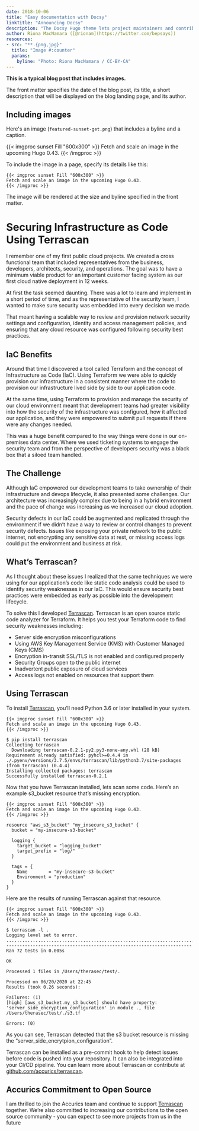 ```yaml
---
date: 2018-10-06
title: "Easy documentation with Docsy"
linkTitle: "Announcing Docsy"
description: "The Docsy Hugo theme lets project maintainers and contributors focus on content, not on reinventing a website infrastructure from scratch"
author: Riona MacNamara ([@rionam](https://twitter.com/bepsays))
resources:
- src: "**.{png,jpg}"
  title: "Image #:counter"
  params:
    byline: "Photo: Riona MacNamara / CC-BY-CA"
---
```


**This is a typical blog post that includes images.**

The front matter specifies the date of the blog post, its title, a short description that will be displayed on the blog landing page, and its author.

## Including images

Here's an image (`featured-sunset-get.png`) that includes a byline and a caption.

{{< imgproc sunset Fill "600x300" >}}
Fetch and scale an image in the upcoming Hugo 0.43.
{{< /imgproc >}}

To include the image in a page, specify its details like this:

```
{{< imgproc sunset Fill "600x300" >}}
Fetch and scale an image in the upcoming Hugo 0.43.
{{< /imgproc >}}
```

The image will be rendered at the size and byline specified in the front matter.

# Securing Infrastructure as Code Using Terrascan

I remember one of my first public cloud projects. We created a cross functional team that included representatives from the business, developers, architects, security, and operations. The goal was to have a minimum viable product for an important customer facing system as our first cloud native deployment in 12 weeks. 

At first the task seemed daunting. There was a lot to learn and implement in a short period of time, and as the representative of the security team, I wanted to make sure security was embedded into every decision we made. 

That meant having a scalable way to review and provision network security settings and configuration, identity and access management policies, and ensuring that any cloud resource was configured following security best practices.  

## IaC Benefits

Around that time I discovered a tool called Terraform and the concept of Infrastructure as Code (IaC). Using Terraform we were able to quickly provision our infrastructure in a consistent manner where the code to provision our infrastructure lived side by side to our application code.

At the same time, using Terraform to provision and manage the security of our cloud environment meant that development teams had greater visibility into how the security of the infrastructure was configured, how it affected our application, and they were empowered to submit pull requests if there were any changes needed. 

This was a huge benefit compared to the way things were done in our on-premises data center. Where we used ticketing systems to engage the security team and from the perspective of developers security was a black box that a siloed team handled. 

## The Challenge

Although IaC empowered our development teams to take ownership of their infrastructure and devops lifecycle, it also presented some challenges. Our architecture was increasingly complex due to being in a hybrid environment and the pace of change was increasing as we increased our cloud adoption.

Security defects in our IaC could be augmented and replicated through the environment if we didn’t have a way to review or control changes to prevent security defects. Issues like exposing your private network to the public internet, not encrypting any sensitive data at rest, or missing access logs could put the environment and business at risk. 

## What’s Terrascan? 

As I thought about these issues I realized that the same techniques we were using for our application’s code like static code analysis could be used to identify security weaknesses in our IaC. This would ensure security best practices were embedded as early as possible into the development lifecycle.

To solve this I developed [Terrascan](https://github.com/accurics/terrascan). Terrascan is an open source static code analyzer for Terraform. It helps you test your Terraform code to find security weaknesses including: 

*   Server side encryption misconfigurations
*   Using AWS Key Management Service (KMS) with Customer Managed Keys (CMS)
*   Encryption in-transit SSL/TLS is not enabled and configured properly
*   Security Groups open to the public internet
*   Inadvertent public exposure of cloud services
*   Access logs not enabled on resources that support them

## Using Terrascan

To install [Terrascan](https://github.com/accurics), you’ll need Python 3.6 or later installed in your system. 

```
{{< imgproc sunset Fill "600x300" >}}
Fetch and scale an image in the upcoming Hugo 0.43.
{{< /imgproc >}}
```

```
$ pip install terrascan
Collecting terrascan
  Downloading terrascan-0.2.1-py2.py3-none-any.whl (28 kB)
Requirement already satisfied: pyhcl>=0.4.4 in ./.pyenv/versions/3.7.5/envs/terrascan/lib/python3.7/site-packages (from terrascan) (0.4.4)
Installing collected packages: terrascan
Successfully installed terrascan-0.2.1
```

Now that you have Terrascan installed, lets scan some code. Here’s an example s3_bucket resource that’s missing encryption.

```
{{< imgproc sunset Fill "600x300" >}}
Fetch and scale an image in the upcoming Hugo 0.43.
{{< /imgproc >}}
```

```
resource "aws_s3_bucket" "my_insecure_s3_bucket" {
  bucket = "my-insecure-s3-bucket"

  logging {
	target_bucket = "logging_bucket"
	target_prefix = "log/"
  }

  tags = {
	Name    	= "my-insecure-s3-bucket"
	Environment = "production"
  }
}
```

Here are the results of running Terrascan against that resource.

```
{{< imgproc sunset Fill "600x300" >}}
Fetch and scale an image in the upcoming Hugo 0.43.
{{< /imgproc >}}
```

```
$ terrascan -l .
Logging level set to error.
........................................................................
----------------------------------------------------------------------
Ran 72 tests in 0.005s

OK

Processed 1 files in /Users/therasec/test/.

Processed on 06/20/2020 at 22:45
Results (took 0.26 seconds):

Failures: (1)
[high] [aws_s3_bucket.my_s3_bucket] should have property: 'server_side_encryption_configuration' in module ., file /Users/therasec/test/./s3.tf

Errors: (0)
```

As you can see, Terrascan detected that the s3 bucket resource is missing the “server_side_encrytpion_configuration”. 

Terrascan can be installed as a pre-commit hook to help detect issues before code is pushed into your repository. It can also be integrated into your CI/CD pipeline. You can learn more about Terrascan or contribute at [github.com/accurics/terrascan](https://github.com/accurics/terrascan).


## Accurics Commitment to Open Source

I am thrilled to join the Accurics team and continue to support [Terrascan](https://github.com/accurics) together. We’re also committed to increasing our contributions to the open source community - you can expect to see more projects from us in the future